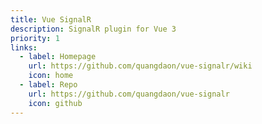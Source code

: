 ```yaml
---
title: Vue SignalR
description: SignalR plugin for Vue 3
priority: 1
links:
  - label: Homepage
    url: https://github.com/quangdaon/vue-signalr/wiki
    icon: home
  - label: Repo
    url: https://github.com/quangdaon/vue-signalr
    icon: github
---
```

